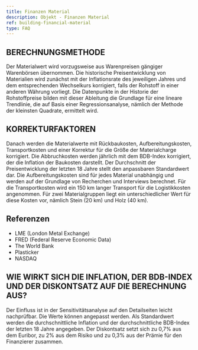```yaml
---
title: Finanzen Material
description: Objekt - Finanzen Material
ref: building-financial-material
type: FAQ
---
```


## BERECHNUNGSMETHODE
Der Materialwert wird vorzugsweise aus Warenpreisen gängiger Warenbörsen übernommen. Die historische Preisentwicklung von Materialien wird zunächst mit der Inflationsrate des jeweiligen Jahres und dem entsprechenden Wechselkurs korrigiert, falls der Rohstoff in einer anderen Währung vorliegt. Die Datenpunkte in der Historie der Rohstoffpreise bilden mit dieser Ableitung die Grundlage für eine lineare Trendlinie, die auf Basis einer Regressionsanalyse, nämlich der Methode der kleinsten Quadrate, ermittelt wird. 

## KORREKTURFAKTOREN
Danach werden die Materialwerte mit Rückbaukosten, Aufbereitungskosten, Transportkosten und einer Korrektur für die Größe der Materialcharge korrigiert. Die Abbruchkosten werden jährlich mit dem BDB-Index korrigiert, der die Inflation der Baukosten darstellt. Der Durchschnitt der Preisentwicklung der letzten 18 Jahre stellt den anpassbaren Standardwert dar. Die Aufbereitungskosten sind für jedes Material unabhängig und werden auf der Grundlage von Recherchen und Interviews berechnet. Für die Transportkosten wird ein 150 km langer Transport für die Logistikkosten angenommen. Für zwei Materialgruppen liegt ein unterschiedlicher Wert für diese Kosten vor, nämlich Stein (20 km) und Holz (40 km).

## Referenzen
- LME (London Metal Exchange)
- FRED (Federal Reserve Economic Data)
- The World Bank
- Plasticker
- NASDAQ

## WIE WIRKT SICH DIE INFLATION, DER BDB-INDEX UND DER DISKONTSATZ AUF DIE BERECHNUNG AUS?
Der Einfluss ist in der Sensitivitätsanalyse auf den Detailseiten leicht nachprüfbar. Die Werte können angepasst werden. Als Standardwert werden die durchschnittliche Inflation und der durchschnittliche BDB-Index der letzten 18 Jahre angegeben. Der Diskontsatz setzt sich zu 0,7% aus dem Euribor, zu 2% aus dem Risiko und zu 0,3% aus der Prämie für den Finanzierer zusammen.
